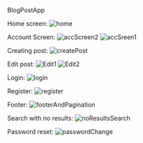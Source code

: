  BlogPostApp
 
 Home screen:
 ![home](https://user-images.githubusercontent.com/77300331/154117052-72d04e4c-eee6-4a14-aaeb-9bbd073e4c17.png)
 
 Account Screen:
![accScreen2](https://user-images.githubusercontent.com/77300331/154117015-aa04b6c2-875c-4c28-baba-d17231979716.png)
![accSreen1](https://user-images.githubusercontent.com/77300331/154117017-ecf057fd-4f7a-4d09-89b6-75fa723ed46b.png)

Creating post:
![createPost](https://user-images.githubusercontent.com/77300331/154117018-a474cf00-a230-4544-a51a-7dc363770d54.png)

Edit post:
![Edit1](https://user-images.githubusercontent.com/77300331/154117021-064d2d76-ddb9-4ef0-a1fa-1359bd901aa1.png)
![Edit2](https://user-images.githubusercontent.com/77300331/154117036-3e63d7c7-1383-42bf-8dbb-622a525d9139.png)

Login:
![login](https://user-images.githubusercontent.com/77300331/154117057-0b57a0e9-eac7-47b6-a6a9-2abcca5314a7.png)

Register:
![register](https://user-images.githubusercontent.com/77300331/154117065-4b0d5ced-3bb1-48a7-a20e-f49b763656da.png)


Footer:
![footerAndPagination](https://user-images.githubusercontent.com/77300331/154117043-f923e044-0c6d-4441-9a52-c44aa87bd8eb.png)

Search with no results:
![noResultsSearch](https://user-images.githubusercontent.com/77300331/154117061-0f5132bd-c78a-4996-a0ac-b47e515d5253.png)

Password reset:
![passwordChange](https://user-images.githubusercontent.com/77300331/154117064-381c8169-e7f5-4c13-a898-7bcf8c54592c.png)
